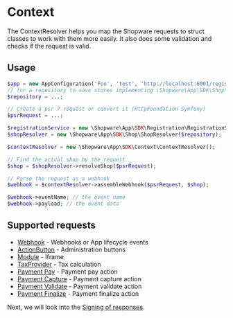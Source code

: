 # Context

The ContextResolver helps you map the Shopware requests to struct classes to work with them more easily.
It also does some validation and checks if the request is valid.

## Usage

```php
$app = new AppConfiguration('Foo', 'test', 'http://localhost:6001/register/callback');
// for a repository to save stores implementing \Shopware\App\SDK\Shop\ShopRepositoryInterface, see FileShopRepository as an example
$repository = ...;

// Create a psr 7 request or convert it (HttpFoundation Symfony)
$psrRequest = ...;

$registrationService = new \Shopware\App\SDK\Registration\RegistrationService($app, $repository);
$shopResolver = new \Shopware\App\SDK\Shop\ShopResolver($repository);

$contextResolver = new \Shopware\App\SDK\Context\ContextResolver();

// Find the actual shop by the request
$shop = $shopResolver->resolveShop($psrRequest);

// Parse the request as a webhook
$webhook = $contextResolver->assembleWebhook($psrRequest, $shop);

$webhook->eventName; // the event name
$webhook->payload; // the event data
```

## Supported requests

- [Webhook](https://github.com/shopware/app-php-sdk/blob/main/src/Context/Webhook/WebhookAction.php) - Webhooks or App lifecycle events
- [ActionButton](https://github.com/shopware/app-php-sdk/blob/main/src/Context/ActionButton/ActionButtonAction.php) - Administration buttons
- [Module](https://github.com/shopware/app-php-sdk/blob/main/src/Context/Module/ModuleAction.php) - Iframe
- [TaxProvider](https://github.com/shopware/app-php-sdk/blob/main/src/Context/TaxProvider/TaxProviderAction.php) - Tax calculation
- [Payment Pay](https://github.com/shopware/app-php-sdk/blob/main/src/Context/Payment/PaymentPayAction.php) - Payment pay action
- [Payment Capture](https://github.com/shopware/app-php-sdk/blob/main/src/Context/Payment/PaymentCaptureAction.php) - Payment capture action
- [Payment Validate](https://github.com/shopware/app-php-sdk/blob/main/src/Context/Payment/PaymentValidateAction.php) - Payment validate action
- [Payment Finalize](https://github.com/shopware/app-php-sdk/blob/main/src/Context/Payment/PaymentFinalizeAction.php) - Payment finalize action

Next, we will look into the [Signing of responses](./04-signing).
